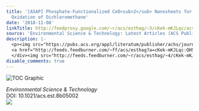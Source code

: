 ```yaml
---
title: '[ASAP] Phosphate-Functionalized CeO<sub>2</sub> Nanosheets for Efficient Catalytic
  Oxidation of Dichloromethane'
date: '2018-11-08'
linkTitle: http://feedproxy.google.com/~r/acs/esthag/~3/cKek-mKJLqc/acs.est.8b05002
source: 'Environmental Science & Technology: Latest Articles (ACS Publications)'
description: |-
  <p><img src="https://pubs.acs.org/appl/literatum/publisher/achs/journals/content/esthag/0/esthag.ahead-of-print/acs.est.8b05002/20181108/images/medium/es-2018-05002k_0007.gif" alt="TOC Graphic"/></p><div><cite>Environmental Science & Technology</cite></div><div>DOI: 10.1021/acs.est.8b05002</div><div class="feedflare">
  <a href="http://feeds.feedburner.com/~ff/acs/esthag?a=cKek-mKJLqc:QHSZ24bdDZc:yIl2AUoC8zA"><img src="http://feeds.feedburner.com/~ff/acs/esthag?d=yIl2AUoC8zA" border="0"></img></a>
  </div><img src="http://feeds.feedburner.com/~r/acs/esthag/~4/cKek-mKJLqc" height="1" width="1" ...
disable_comments: true
---
```

<p><img src="https://pubs.acs.org/appl/literatum/publisher/achs/journals/content/esthag/0/esthag.ahead-of-print/acs.est.8b05002/20181108/images/medium/es-2018-05002k_0007.gif" alt="TOC Graphic"/></p><div><cite>Environmental Science & Technology</cite></div><div>DOI: 10.1021/acs.est.8b05002</div><div class="feedflare">
<a href="http://feeds.feedburner.com/~ff/acs/esthag?a=cKek-mKJLqc:QHSZ24bdDZc:yIl2AUoC8zA"><img src="http://feeds.feedburner.com/~ff/acs/esthag?d=yIl2AUoC8zA" border="0"></img></a>
</div><img src="http://feeds.feedburner.com/~r/acs/esthag/~4/cKek-mKJLqc" height="1" width="1" ...